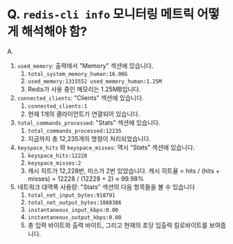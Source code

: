 # Q. `redis-cli info` 모니터링 메트릭 어떻게 해석해야 함?
A.
1. `used_memory`: 출력에서 "Memory" 섹션에 있습니다.
	1. `total_system_memory_human:16.00G`
	2. `used_memory:1315552 used_memory_human:1.25M`
	3. Redis가 사용 중인 메모리는 1.25MB입니다.
2. `connected_clients`: "Clients" 섹션에 있습니다.
	1. `connected_clients:1`
	2. 현재 1개의 클라이언트가 연결되어 있습니다.
3. `total_commands_processed`: "Stats" 섹션에 있습니다.
	1. `total_commands_processed:12235`
	2. 지금까지 총 12,235개의 명령이 처리되었습니다.
4. `keyspace_hits` 와 `keyspace_misses`: 역시 "Stats" 섹션에 있습니다.
	1. `keyspace_hits:12228`
	2. `keyspace_misses:2`
	3. 캐시 히트가 12,228번, 미스가 2번 있었습니다. 캐시 히트율 = hits / (hits + misses) = 12228 / (12228 + 2) ≈ 99.98%
5. 네트워크 대역폭 사용량: "Stats" 섹션의 다음 항목들을 볼 수 있습니다
	1. `total_net_input_bytes:918791`
	2. `total_net_output_bytes:1088386`
	3. `instantaneous_input_kbps:0.00`
	4. `instantaneous_output_kbps:0.00`
	5. 총 입력 바이트와 출력 바이트, 그리고 현재의 초당 입출력 킬로바이트를 보여줍니다.
